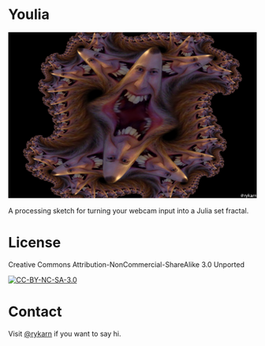 # Youlia

![Preview](preview.png)

A processing sketch for turning your webcam input into a Julia set fractal.

# License

Creative Commons Attribution-NonCommercial-ShareAlike 3.0 Unported

[![CC-BY-NC-SA-3.0](https://i.creativecommons.org/l/by-nc-sa/3.0/88x31.png)](http://creativecommons.org/licenses/by-nc-sa/3.0/)

# Contact

Visit [@rykarn](https://twitter.com/rykarn) if you want to say hi.
